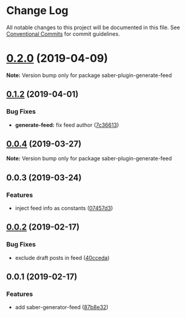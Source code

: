 # Change Log

All notable changes to this project will be documented in this file.
See [Conventional Commits](https://conventionalcommits.org) for commit guidelines.

# [0.2.0](https://github.com/egoist/saber/compare/saber-plugin-generate-feed@0.1.2...saber-plugin-generate-feed@0.2.0) (2019-04-09)

**Note:** Version bump only for package saber-plugin-generate-feed

## [0.1.2](https://github.com/egoist/saber/compare/saber-plugin-generate-feed@0.1.1...saber-plugin-generate-feed@0.1.2) (2019-04-01)

### Bug Fixes

- **generate-feed:** fix feed author ([7c36613](https://github.com/egoist/saber/commit/7c36613))

## [0.0.4](https://github.com/egoist/saber/compare/saber-plugin-generate-feed@0.0.3...saber-plugin-generate-feed@0.0.4) (2019-03-27)

**Note:** Version bump only for package saber-plugin-generate-feed

## 0.0.3 (2019-03-24)

### Features

- inject feed info as constants ([07457d3](https://github.com/egoist/saber/commit/07457d3))

## [0.0.2](https://github.com/egoist/saber/compare/saber-generator-feed@0.0.1...saber-generator-feed@0.0.2) (2019-02-17)

### Bug Fixes

- exclude draft posts in feed ([40cceda](https://github.com/egoist/saber/commit/40cceda))

## 0.0.1 (2019-02-17)

### Features

- add saber-generator-feed ([87b8e32](https://github.com/egoist/saber/commit/87b8e32))
